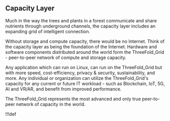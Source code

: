 ## Capacity Layer

Much in the way the trees and plants in a forest communicate and share nutrients through underground channels, the capacity layer includes an expanding grid of intelligent connection.

Without storage and compute capacity, there would be no Internet. Think of the capacity layer as being the foundation of the Internet. Hardware and software components distributed around the world form the ThreeFold_Grid - peer-to-peer network of compute and storage capacity.

Any application which can run on Linux, can run on the ThreeFold_Grid but with more speed, cost-efficiency, privacy & security, sustainability, and more. Any individual or organization can utilize the ThreeFold_Grid's capacity for any current or future IT workload - such as Blockchain, IoT, 5G, AI and VR/AR, and benefit from improved performance.

The ThreeFold_Grid represents the most advanced and only true peer-to-peer network of capacity in the world.

<!--  No more capacity layer section in the threefold.io site.
learn more about the Capacity Layer on the [ThreeFold website](https://threefold.io/capacity.html).
-->

!!!def